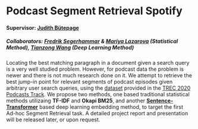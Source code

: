 # Podcast Segment Retrieval Spotify

#### Supervisor: [Judith Bütepage](http://www.csc.kth.se/~butepage/)
##### Collaborators: [Fredrik Segerhammar](https://github.com/Freesegways) & [Mariya Lazarova](https://github.com/mimilazarova) (Statistical Method), [Tianzong Wang](https://github.com/tianzongw) (Deep Learning Method)


Locating the best matching paragraph in a document given a search query is a very well studied problem. However, for podcast data the problem is newer and there is not much research done on it. We attempt to retrieve the best jump-in point for relevant segments of podcast episodes given arbitrary user search queries, using the [dataset](https://podcastsdataset.byspotify.com/) provided in the [TREC 2020 Podcasts Track](https://www.aclweb.org/portal/content/trec-2020-podcasts-track-guidelines). We propose two methods, one based traditional statistical methods utilizaing **TF-IDF** and **Okapi BM25**, and another [**Sentence-Transformer**](https://www.sbert.net/index.html) based deep learning embedding method, to target the first Ad-hoc Segment Retrieval task. A detailed project report and presentation will be released later, or upon request.
